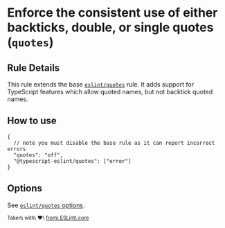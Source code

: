 Enforce the consistent use of either backticks, double, or single quotes (`quotes`)
===================================================================================

Rule Details
------------

This rule extends the base [`eslint/quotes`](https://eslint.org/docs/rules/quotes) rule. It adds support for TypeScript features which allow quoted names, but not backtick quoted names.

How to use
----------

    {
      // note you must disable the base rule as it can report incorrect errors
      "quotes": "off",
      "@typescript-eslint/quotes": ["error"]
    }

Options
-------

See [`eslint/quotes` options](https://eslint.org/docs/rules/quotes#options).

<sup>Taken\ with\ ❤️\ [from\ ESLint\ core](https://github.com/eslint/eslint/blob/master/docs/rules/quotes.md)</sup>
